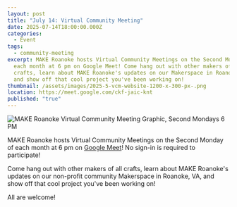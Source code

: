 ```yaml
---
layout: post
title: "July 14: Virtual Community Meeting"
date: 2025-07-14T18:00:00.000Z
categories:
  - Event
tags:
  - community-meeting
excerpt: MAKE Roanoke hosts Virtual Community Meetings on the Second Monday of
  each month at 6 pm on Google Meet! Come hang out with other makers of all
  crafts, learn about MAKE Roanoke's updates on our Makerspace in Roanoke, VA,
  and show off that cool project you've been working on!
thumbnail: /assets/images/2025-5-vcm-website-1200-x-300-px-.png
location: https://meet.google.com/ckf-jaic-knt
published: "true"
---
```

![MAKE Roanoke Virtual Community Meeting Graphic, Second Mondays 6 PM](/assets/images/2025-5-vcm-website-1200-x-300-px-.png)

MAKE Roanoke hosts Virtual Community Meetings on the Second Monday of each month at 6 pm on [Google Meet](https://meet.google.com/ckf-jaic-knt)! No sign-in is required to participate! 

Come hang out with other makers of all crafts, learn about MAKE Roanoke's updates on our non-profit community Makerspace in Roanoke, VA, and show off that cool project you've been working on!

All are welcome!
